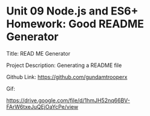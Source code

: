 # Unit 09 Node.js and ES6+ Homework: Good README Generator

Title: READ ME Generator

Project Description: Generating a README file

Github Link: https://github.com/gundamtrooperx

Gif:

https://drive.google.com/file/d/1hmJH52nq66BV-FArW6txeJuQEjOaYcPe/view
